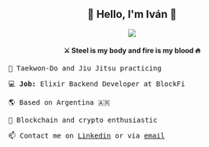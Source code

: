 <div align='center'>

## :dizzy: Hello, I'm Iván :dizzy:
![](https://media.giphy.com/media/RhZd5BxGKPt0SgyuyV/giphy.gif?cid=790b7611dee15505dcb44b2c3578cfae860107eacab2c69b&rid=giphy.gif)
</div>
<div align='center'>

#### :crossed_swords: Steel is my body and fire is my blood :fire:

</div>

<samp>

:martial_arts_uniform: Taekwon-Do and Jiu Jitsu practicing

:computer: **Job:** Elixir Backend Developer at BlockFi

:earth_americas: Based on Argentina :argentina:

:gem: Blockchain and crypto enthusiastic

:mailbox:	Contact me on [Linkedin](https://www.linkedin.com/in/ivan-ernandorena-766b20146) or via [email](mailto:ivan.ernandorena@gmail.com)

</samp>
